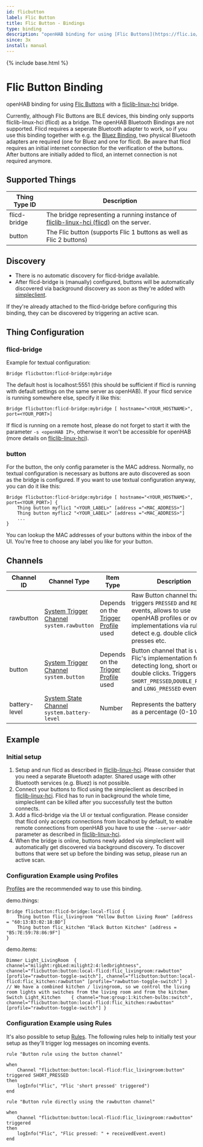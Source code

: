 ```yaml
---
id: flicbutton
label: Flic Button
title: Flic Button - Bindings
type: binding
description: "openHAB binding for using [Flic Buttons](https://flic.io/)"
since: 3x
install: manual
---
```


<!-- Attention authors: Do not edit directly. Please add your changes to the appropriate source repository -->

{% include base.html %}

# Flic Button Binding 

openHAB binding for using [Flic Buttons](https://flic.io/)
with a [fliclib-linux-hci](https://github.com/50ButtonsEach/fliclib-linux-hci) bridge.

Currently, although Flic Buttons are BLE devices, this binding only supports fliclib-linux-hci (flicd) as a bridge.
The openHAB Bluetooth Bindings are not supported.
Flicd requires a seperate Bluetooth adapter to work, so if you use this binding together with e.g. the
[Bluez Binding](https://www.openhab.org/addons/bindings/bluetooth.bluez/),
two physical Bluetooth adapters are required (one for Bluez and one for flicd).
Be aware that flicd requires an initial internet connection for the verification of the buttons.
After buttons are initially added to flicd, an internet connection is not required anymore.

## Supported Things

| Thing Type ID   | Description               |
| --------------- | ------------------------- |
| flicd-bridge | The bridge representing a running instance of [fliclib-linux-hci (flicd)](https://github.com/50ButtonsEach/fliclib-linux-hci) on the server. |
| button | The Flic button (supports Flic 1 buttons as well as Flic 2 buttons) |

## Discovery

* There is no automatic discovery for flicd-bridge available.
* After flicd-bridge is (manually) configured, buttons will be automatically discovered via background discovery as soon
  as they're added with [simpleclient](https://github.com/50ButtonsEach/fliclib-linux-hci).

If they're already attached to the flicd-bridge before configuring this binding, they can be discovered by triggering an
active scan.

## Thing Configuration

### flicd-bridge

Example for textual configuration:

```
Bridge flicbutton:flicd-bridge:mybridge
```

The default host is localhost:5551 (this should be sufficient if flicd is running with default settings on the same server as openHAB).
If your flicd service is running somewhere else, specify it like this:

```
Bridge flicbutton:flicd-bridge:mybridge [ hostname="<YOUR_HOSTNAME>",  port=<YOUR_PORT>]
```

If flicd is running on a remote host, please do not forget to start it with the parameter `-s <openHAB IP>`, otherwise it won't be accessible for openHAB (more details on [fliclib-linux-hci](https://github.com/50ButtonsEach/fliclib-linux-hci)).

### button

For the button, the only config parameter is the MAC address.
Normally, no textual configuration is necessary as buttons are auto discovered as soon as the bridge is configured.
If you want to use textual configuration anyway, you can do it like this:

```
Bridge flicbutton:flicd-bridge:mybridge [ hostname="<YOUR_HOSTNAME>",  port=<YOUR_PORT>] {
    Thing button myflic1 "<YOUR_LABEL>" [address ="<MAC_ADDRESS>"]
    Thing button myflic2 "<YOUR_LABEL>" [address ="<MAC_ADDRESS>"]
    ...
}
```

You can lookup the MAC addresses of your buttons within the inbox of the UI.
You're free to choose any label you like for your button.

## Channels

| Channel ID                | Channel Type             | Item Type                | Description                    |
| ------------------------- | ------------------------ | --------------------------| ------------------------------ |
| rawbutton                | [System Trigger Channel](https://www.openhab.org/docs/developer/bindings/thing-xml.html#system-trigger-channel-types) `system.rawbutton`  | Depends on the  [Trigger Profile](https://www.openhab.org/docs/configuration/items.html#profiles) used | Raw Button channel that triggers `PRESSED` and `RELEASED` events, allows to use openHAB profiles or own implementations via rules to detect e.g. double clicks, long presses etc.  |
| button                   | [System Trigger Channel](https://www.openhab.org/docs/developer/bindings/thing-xml.html#system-trigger-channel-types) `system.button`    | Depends on the [Trigger Profile](https://www.openhab.org/docs/configuration/items.html#profiles) used | Button channel that is using Flic's implementation for detecting long, short or double clicks. Triggers `SHORT_PRESSED`,`DOUBLE_PRESSED` and `LONG_PRESSED` events.   |
| battery-level            | [System State Channel](https://www.openhab.org/docs/developer/bindings/thing-xml.html#system-state-channel-types) `system.battery-level`     | Number | Represents the battery level as a percentage (0-100%).
## Example

### Initial setup

1. Setup and run flicd as described in [fliclib-linux-hci](https://github.com/50ButtonsEach/fliclib-linux-hci). 
   Please consider that you need a separate Bluetooth adapter. Shared usage with other Bluetooth services (e.g. Bluez)
   is not possible.
1. Connect your buttons to flicd using the simpleclient as described in
   [fliclib-linux-hci](https://github.com/50ButtonsEach/fliclib-linux-hci). Flicd has to run in background the whole
   time, simpleclient can be killed after you successfully test the button connects.
1. Add a flicd-bridge via the UI or textual configuration. Please consider that flicd only accepts connections from
   localhost by default, to enable remote connections from openHAB you have to use the `--server-addr` parameter as
   described in [fliclib-linux-hci](https://github.com/50ButtonsEach/fliclib-linux-hci).
1. When the bridge is online, buttons newly added via simpleclient will automatically get discovered via background
   discovery. To discover buttons that were set up before the binding was setup, please run an active scan.

### Configuration Example using Profiles

[Profiles](https://www.openhab.org/docs/configuration/items.html#profiles) are the recommended way to use this binding.

demo.things:

```
Bridge flicbutton:flicd-bridge:local-flicd {
	Thing button flic_livingroom "Yellow Button Living Room" [address = "60:13:B3:02:18:BD"]
	Thing button flic_kitchen "Black Button Kitchen" [address = "B5:7E:59:78:86:9F"]
}
```

demo.items:

```
Dimmer Light_LivingRoom  { channel="milight:rgbLed:milight2:4:ledbrightness", channel="flicbutton:button:local-flicd:flic_livingroom:rawbutton" [profile="rawbutton-toggle-switch"], channel="flicbutton:button:local-flicd:flic_kitchen:rawbutton" [profile="rawbutton-toggle-switch"] }  // We have a combined kitchen / livingroom, so we control the living room lights with switches from the living room and from the kitchen
Switch Light_Kitchen    { channel="hue:group:1:kitchen-bulbs:switch", channel="flicbutton:button:local-flicd:flic_kitchen:rawbutton" [profile="rawbutton-toggle-switch"] }
```

### Configuration Example using Rules

It's also possible to setup [Rules](https://www.openhab.org/docs/configuration/rules-dsl.html).
The following rules help to initially test your setup as they'll trigger log messages on incoming events.

```
rule "Button rule using the button channel"

when
    Channel "flicbutton:button:local-flicd:flic_livingroom:button" triggered SHORT_PRESSED
then
    logInfo("Flic", "Flic 'short pressed' triggered")
end

rule "Button rule directly using the rawbutton channel"

when
    Channel "flicbutton:button:local-flicd:flic_livingroom:rawbutton" triggered
then
    logInfo("Flic", "Flic pressed: " + receivedEvent.event)
end
```
